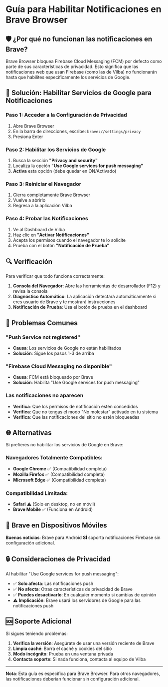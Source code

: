 # Guía para Habilitar Notificaciones en Brave Browser

## 🛡️ ¿Por qué no funcionan las notificaciones en Brave?

Brave Browser bloquea Firebase Cloud Messaging (FCM) por defecto como parte de sus características de privacidad. Esto significa que las notificaciones web que usan Firebase (como las de Vilba) no funcionarán hasta que habilites específicamente los servicios de Google.

## 🔧 Solución: Habilitar Servicios de Google para Notificaciones

### Paso 1: Acceder a la Configuración de Privacidad
1. Abre Brave Browser
2. En la barra de direcciones, escribe: `brave://settings/privacy`
3. Presiona Enter

### Paso 2: Habilitar los Servicios de Google
1. Busca la sección **"Privacy and security"**
2. Localiza la opción **"Use Google services for push messaging"**
3. **Activa** esta opción (debe quedar en ON/Activado)

### Paso 3: Reiniciar el Navegador
1. Cierra completamente Brave Browser
2. Vuelve a abrirlo
3. Regresa a la aplicación Vilba

### Paso 4: Probar las Notificaciones
1. Ve al Dashboard de Vilba
2. Haz clic en **"Activar Notificaciones"**
3. Acepta los permisos cuando el navegador te lo solicite
4. Prueba con el botón **"Notificación de Prueba"**

## 🔍 Verificación

Para verificar que todo funciona correctamente:

1. **Consola del Navegador**: Abre las herramientas de desarrollador (F12) y revisa la consola
2. **Diagnóstico Automático**: La aplicación detectará automáticamente si eres usuario de Brave y te mostrará instrucciones
3. **Notificación de Prueba**: Usa el botón de prueba en el dashboard

## 🚨 Problemas Comunes

### "Push Service not registered"
- **Causa**: Los servicios de Google no están habilitados
- **Solución**: Sigue los pasos 1-3 de arriba

### "Firebase Cloud Messaging no disponible"
- **Causa**: FCM está bloqueado por Brave
- **Solución**: Habilita "Use Google services for push messaging"

### Las notificaciones no aparecen
- **Verifica**: Que los permisos de notificación estén concedidos
- **Verifica**: Que no tengas el modo "No molestar" activado en tu sistema
- **Verifica**: Que las notificaciones del sitio no estén bloqueadas

## 🌐 Alternativas

Si prefieres no habilitar los servicios de Google en Brave:

### Navegadores Totalmente Compatibles:
- **Google Chrome** ✅ (Compatibilidad completa)
- **Mozilla Firefox** ✅ (Compatibilidad completa)
- **Microsoft Edge** ✅ (Compatibilidad completa)

### Compatibilidad Limitada:
- **Safari** ⚠️ (Solo en desktop, no en móvil)
- **Brave Mobile** ✅ (Funciona en Android)

## 📱 Brave en Dispositivos Móviles

**Buenas noticias**: Brave para Android **SÍ** soporta notificaciones Firebase sin configuración adicional.

## 🔒 Consideraciones de Privacidad

Al habilitar "Use Google services for push messaging":

- ✅ **Solo afecta**: Las notificaciones push
- ✅ **No afecta**: Otras características de privacidad de Brave
- ✅ **Puedes desactivarlo**: En cualquier momento si cambias de opinión
- ⚠️ **Implicación**: Brave usará los servidores de Google para las notificaciones push

## 🆘 Soporte Adicional

Si sigues teniendo problemas:

1. **Verifica la versión**: Asegúrate de usar una versión reciente de Brave
2. **Limpia caché**: Borra el caché y cookies del sitio
3. **Modo incógnito**: Prueba en una ventana privada
4. **Contacta soporte**: Si nada funciona, contacta al equipo de Vilba

---

**Nota**: Esta guía es específica para Brave Browser. Para otros navegadores, las notificaciones deberían funcionar sin configuración adicional.